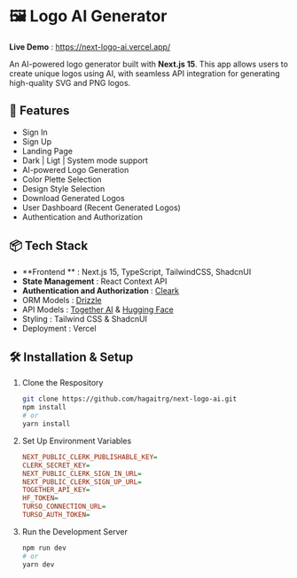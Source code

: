 # 🖼️ Logo AI Generator

**Live Demo** : https://next-logo-ai.vercel.app/

An AI-powered logo generator built with **Next.js 15**. This app allows users to create unique logos using AI, with seamless API integration for generating high-quality SVG and PNG logos.

## 🚀 Features

* Sign In
* Sign Up
* Landing Page
* Dark | Ligt | System mode support
* AI-powered Logo Generation
* Color Plette Selection
* Design Style Selection
* Download Generated Logos
* User Dashboard (Recent Generated Logos)
* Authentication and Authorization

## 📦 Tech Stack

* **Frontend ** : Next.js 15, TypeScript, TailwindCSS, ShadcnUI
* **State Management** : React Context API
* **Authentication and Authorization** : [Cleark](https://www.clerk.com)
* ORM Models : [Drizzle](https://orm.drizzle.team)
* API Models : [Together AI](https://www.together.ai) & [Hugging Face](https://huggingface.co)
* Styling : Tailwind CSS & ShadcnUI
* Deployment : Vercel

## 🛠️ Installation & Setup

1. Clone the Respository
   ```bash
   git clone https://github.com/hagaitrg/next-logo-ai.git
   npm install
   # or
   yarn install
   ```
2. Set Up Environment Variables
   ```ini
   NEXT_PUBLIC_CLERK_PUBLISHABLE_KEY=
   CLERK_SECRET_KEY=
   NEXT_PUBLIC_CLERK_SIGN_IN_URL=
   NEXT_PUBLIC_CLERK_SIGN_UP_URL=
   TOGETHER_API_KEY=
   HF_TOKEN=
   TURSO_CONNECTION_URL=
   TURSO_AUTH_TOKEN=

   ```
3. Run the Development Server
   ```bash
   npm run dev 
   # or
   yarn dev
   ```
